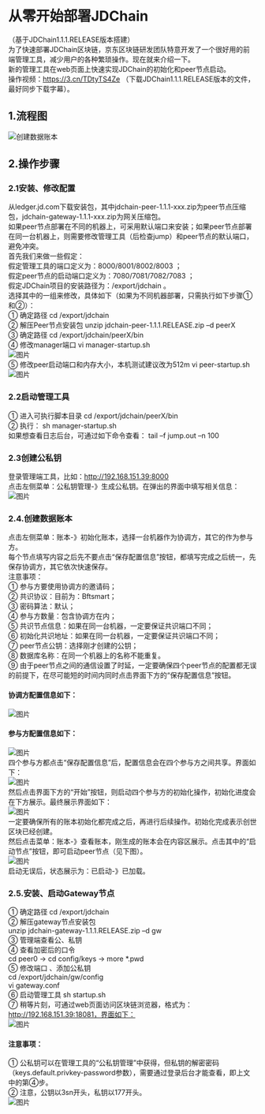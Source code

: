 # 从零开始部署JDChain
（基于JDChain1.1.1.RELEASE版本搭建）  
为了快速部署JDChain区块链，京东区块链研发团队特意开发了一个很好用的前端管理工具，减少用户的各种繁琐操作。现在就来介绍一下。  
新的管理工具在web页面上快速实现JDChain的初始化和peer节点启动。  
操作视频：https://3.cn/TDtyTS4Ze （下载JDChain1.1.1.RELEASE版本的文件，最好同步下载字幕）。  
## 1.流程图
![创建数据账本](pic/zero-deploy-jdchain-01.png)
## 2.操作步骤
### 2.1安装、修改配置
从ledger.jd.com下载安装包，其中jdchain-peer-1.1.1-xxx.zip为peer节点压缩包，jdchain-gateway-1.1.1-xxx.zip为网关压缩包。  
如果peer节点部署在不同的机器上，可采用默认端口来安装；如果peer节点部署在同一台机器上，则需要修改管理工具（后检查jump）和peer节点的默认端口，避免冲突。  
首先我们来做一些假定：  
假定管理工具的端口定义为：8000/8001/8002/8003 ；  
假定peer节点的启动端口定义为：7080/7081/7082/7083 ；  
假定JDChain项目的安装路径为：/export/jdchain 。  
选择其中的一组来修改，具体如下（如果为不同机器部署，只需执行如下步骤①和②）：  
①	 确定路径 cd /export/jdchain  
②   解压Peer节点安装包   unzip jdchain-peer-1.1.1.RELEASE.zip –d peerX  
③	 确定路径 cd /export/jdchain/peerX/bin  
④	 修改manager端口    vi manager-startup.sh  
![图片](pic/zero-deploy-jdchain-02.png)  
⑤ 修改peer启动端口和内存大小，本机测试建议改为512m   vi peer-startup.sh  
![图片](pic/zero-deploy-jdchain-03.png)  
### 2.2启动管理工具  
①	进入可执行脚本目录 cd /export/jdchain/peerX/bin  
②	执行： sh manager-startup.sh  
如果想查看日志后台，可通过如下命令查看： tail –f jump.out –n 100  
### 2.3创建公私钥
登录管理端工具，比如：http://192.168.151.39:8000  
点击左侧菜单：公私钥管理-》生成公私钥。在弹出的界面中填写相关信息：  
![图片](pic/zero-deploy-jdchain-04.png)  
### 2.4.创建数据账本
点击左侧菜单：账本-》初始化账本，选择一台机器作为协调方，其它的作为参与方。  
每个节点填写内容之后先不要点击“保存配置信息”按钮，都填写完成之后统一，先保存协调方，其它依次快速保存。  
注意事项：  
①	参与方要使用协调方的邀请码；  
②	共识协议：目前为：Bftsmart；  
③	密码算法：默认；  
④	参与方数量：包含协调方在内；  
⑤	共识节点信息：如果在同一台机器，一定要保证共识端口不同；  
⑥	初始化共识地址：如果在同一台机器，一定要保证共识端口不同；  
⑦	peer节点公钥：选择刚才创建的公钥；  
⑧	数据库名称：在同一个机器上的名称不能重复。  
⑨	由于peer节点之间的通信设置了时延，一定要确保四个peer节点的配置都无误的前提下，在尽可能短的时间内同时点击界面下方的“保存配置信息”按钮。  
#### 协调方配置信息如下：
![图片](pic/zero-deploy-jdchain-05.png)  
#### 参与方配置信息如下：
![图片](pic/zero-deploy-jdchain-06.png)  
四个参与方都点击“保存配置信息”后，配置信息会在四个参与方之间共享。界面如下：  
![图片](pic/zero-deploy-jdchain-07.png)  
然后点击界面下方的“开始”按钮，则启动四个参与方的初始化操作，初始化进度会在下方展示。最终展示界面如下：  
![图片](pic/zero-deploy-jdchain-08.png)  
一定要确保所有的账本初始化都完成之后，再进行后续操作。初始化完成表示创世区块已经创建。  
然后点击菜单：账本-》查看账本，刚生成的账本会在内容区展示。点击其中的“启动节点”按钮，即可启动peer节点（见下图）。  
![图片](pic/zero-deploy-jdchain-09.png)  
启动无误后，状态展示为：已启动-》已加载。  
### 2.5.安装、启动Gateway节点
①	确定路径 cd /export/jdchain  
②	解压gateway节点安装包     
unzip jdchain-gateway-1.1.1.RELEASE.zip –d gw  
③	管理端查看公、私钥  
④	查看加密后的口令  
cd peer0 → cd config/keys  → more *.pwd  
⑤	修改端口 、添加公私钥    
cd /export/jdchain/gw/config   
vi gateway.conf    
⑥	启动管理工具   sh startup.sh  
⑦	稍等片刻，可通过web页面访问区块链浏览器，格式为：http://192.168.151.39:18081，界面如下：  
![图片](pic/zero-deploy-jdchain-10.png)  
#### 注意事项：
①	公私钥可以在管理工具的“公私钥管理”中获得，但私钥的解密密码（keys.default.privkey-password参数），需要通过登录后台才能查看，即上文中的第④步。  
②	注意，公钥以3sn开头，私钥以177开头。  
![图片](pic/zero-deploy-jdchain-11.png)  





